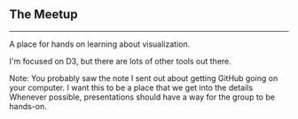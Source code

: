 ## The Meetup

***

A place for hands on learning about visualization.

I'm focused on D3, but there are lots of other tools out there.

Note:
You probably saw the note I sent out about getting GitHub going on your computer.
I want this to be a place that we get into the details
Whenever possible, presentations should have a way for the group to be hands-on.
